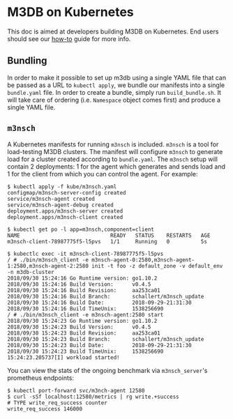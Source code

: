 # M3DB on Kubernetes

This doc is aimed at developers building M3DB on Kubernetes. End users should see our
[how-to](https://m3db.github.io/m3/how_to/kubernetes) guide for more info.

## Bundling

In order to make it possible to set up m3db using a single YAML file that can be passed as a URL to `kubectl apply`, we
bundle our manifests into a single `bundle.yaml` file. In order to create a bundle, simply run `build_bundle.sh`. It
will take care of ordering (i.e. `Namespace` object comes first) and produce a single YAML file.

## `m3nsch`

A Kubernetes manifests for running `m3nsch` is included. `m3nsch` is a tool for load-testing M3DB clusters. The manifest
will configure `m3nsch` to generate load for a cluster created according to `bundle.yaml`. The `m3nsch` setup will
contain 2 deployments: 1 for the agent which generates and sends load and 1 for the client from which you can control
the agent. For example:

```
$ kubectl apply -f kube/m3nsch.yaml
configmap/m3nsch-server-config created
service/m3nsch-agent created
service/m3nsch-agent-debug created
deployment.apps/m3nsch-server created
deployment.apps/m3nsch-client created

$ kubectl get po -l app=m3nsch,component=client
NAME                             READY   STATUS    RESTARTS   AGE
m3nsch-client-78987775f5-l5pvs   1/1     Running   0          5s

$ kubectlc exec -it m3nsch-client-78987775f5-l5pvs
/ # ./bin/m3nsch_client -e m3nsch-agent-0:2580,m3nsch-agent-1:2580,m3nsch-agent-2:2580 init -t foo -z default_zone -v default_env -n m3db-cluster
2018/09/30 15:24:16 Go Runtime version: go1.10.2
2018/09/30 15:24:16 Build Version:      v0.4.5
2018/09/30 15:24:16 Build Revision:     aa253ca01
2018/09/30 15:24:16 Build Branch:       schallert/m3nsch_update
2018/09/30 15:24:16 Build Date:         2018-09-29-21:31:30
2018/09/30 15:24:16 Build TimeUnix:     1538256690
/ # ./bin/m3nsch_client -e m3nsch-agent:2580 start
2018/09/30 15:24:23 Go Runtime version: go1.10.2
2018/09/30 15:24:23 Build Version:      v0.4.5
2018/09/30 15:24:23 Build Revision:     aa253ca01
2018/09/30 15:24:23 Build Branch:       schallert/m3nsch_update
2018/09/30 15:24:23 Build Date:         2018-09-29-21:31:30
2018/09/30 15:24:23 Build TimeUnix:     1538256690
15:24:23.205737[I] workload started!
```

You can view the stats of the ongoing benchmark via `m3nsch_server`'s prometheus endpoints:
```
$ kubectl port-forward svc/m3nch-agent 12580
$ curl -sSf localhost:12580/metrics | rg write.+success
# TYPE write_req_success counter
write_req_success 146000
```
